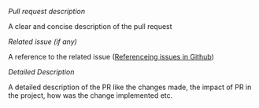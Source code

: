 *Pull request description*

A clear and concise description of the pull request

*Related issue (if any)*

A reference to the related issue ([Referenceing issues in Github](https://help.github.com/en/articles/basic-writing-and-formatting-syntax#referencing-issues-and-pull-requests))

*Detailed Description*

A detailed description of the PR like the changes made, the impact of PR in the project, how was the change implemented etc.
